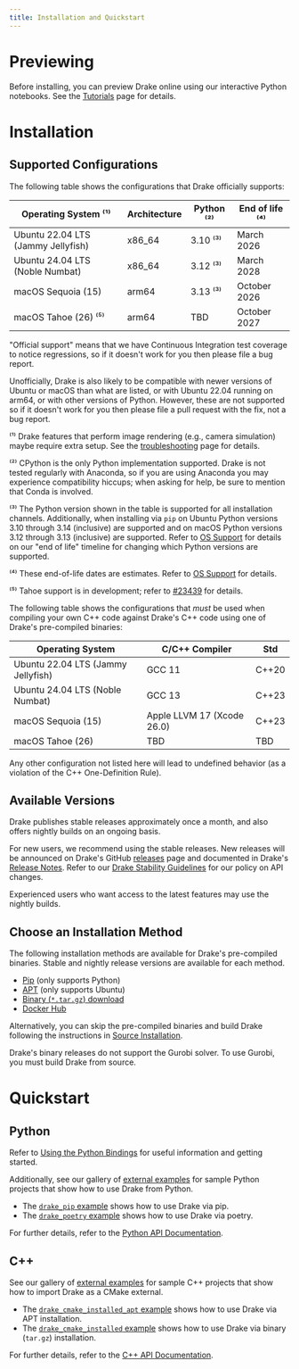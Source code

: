 ```yaml
---
title: Installation and Quickstart
---
```


# Previewing

Before installing, you can preview Drake online using our interactive Python
notebooks. See the [Tutorials](/index.html#tutorials) page for details.

# Installation

## Supported Configurations

<!-- The macOS python version below should match what's listed in both the root
CMakeLists.txt and tools/workspace/python/repository.bzl. When any Python
version changes, also be sure to grep the full body of documentation to find
any other citations to it (e.g., in PYTHONPATH). -->

The following table shows the configurations that Drake
officially supports:

| Operating System ⁽¹⁾               | Architecture | Python ⁽²⁾ | End of life ⁽⁴⁾ |
|------------------------------------|--------------|------------|-----------------|
| Ubuntu 22.04 LTS (Jammy Jellyfish) | x86_64       | 3.10 ⁽³⁾   | March 2026      |
| Ubuntu 24.04 LTS (Noble Numbat)    | x86_64       | 3.12 ⁽³⁾   | March 2028      |
| macOS Sequoia (15)                 | arm64        | 3.13 ⁽³⁾   | October 2026    |
| macOS Tahoe (26) ⁽⁵⁾               | arm64        | TBD        | October 2027    |

"Official support" means that we have Continuous Integration test coverage to
notice regressions, so if it doesn't work for you then please file a bug report.

Unofficially, Drake is also likely to be compatible with newer versions of
Ubuntu or macOS than what are listed, or with Ubuntu 22.04 running on arm64, or
with other versions of Python. However, these are not supported so if it doesn't
work for you then please file a pull request with the fix, not a bug report.

⁽¹⁾ Drake features that perform image rendering (e.g., camera simulation)
maybe require extra setup. See the
[troubleshooting](/troubleshooting.html#gl-init) page for details.

⁽²⁾ CPython is the only Python implementation supported.
Drake is not tested regularly with Anaconda, so if you are using Anaconda you
may experience compatibility hiccups; when asking for help, be sure to mention
that Conda is involved.

⁽³⁾ The Python version shown in the table is supported for all installation
channels. Additionally, when installing via ``pip``
on Ubuntu Python versions 3.10 through 3.14 (inclusive) are supported and
on macOS Python versions 3.12 through 3.13 (inclusive) are supported.
Refer to [OS Support](/stable.html#os-support) for details on our "end of life"
timeline for changing which Python versions are supported.

⁽⁴⁾ These end-of-life dates are estimates.
Refer to [OS Support](/stable.html#os-support) for details.

⁽⁵⁾ Tahoe support is in development; refer to
[#23439](https://github.com/RobotLocomotion/drake/issues/23439) for details.

The following table shows the configurations that *must* be used when
compiling your own C++ code against Drake's C++ code using one of
Drake's pre-compiled binaries:

| Operating System                   | C/C++ Compiler             | Std   |
|------------------------------------|----------------------------|-------|
| Ubuntu 22.04 LTS (Jammy Jellyfish) | GCC 11                     | C++20 |
| Ubuntu 24.04 LTS (Noble Numbat)    | GCC 13                     | C++23 |
| macOS Sequoia (15)                 | Apple LLVM 17 (Xcode 26.0) | C++23 |
| macOS Tahoe (26)                   | TBD                        | TBD   |

Any other configuration not listed here will lead to undefined behavior
(as a violation of the C++ One-Definition Rule).

## Available Versions

Drake publishes stable releases approximately once a month, and also
offers nightly builds on an ongoing basis.

For new users, we recommend using the stable releases.  New releases
will be announced on Drake's GitHub
[releases](https://github.com/RobotLocomotion/drake/releases) page and
documented in Drake's [Release Notes](/release_notes/release_notes.html).
Refer to our [Drake Stability Guidelines](/stable.html) for our policy
on API changes.

Experienced users who want access to the latest features may use the
nightly builds.

## Choose an Installation Method

The following installation methods are available for Drake's
pre-compiled binaries.
Stable and nightly release versions are available for each method.

* [Pip](/pip.html) (only supports Python)
* [APT](/apt.html) (only supports Ubuntu)
* [Binary (`*.tar.gz`) download](/from_binary.html)
* [Docker Hub](/docker.html)

Alternatively, you can skip the pre-compiled binaries and build Drake
following the instructions in [Source Installation](/from_source.html).

<div class="note" markdown="1">
Drake's binary releases do not support the Gurobi solver.
To use Gurobi, you must build Drake from source.
</div>

# Quickstart

## Python

Refer to [Using the Python Bindings](/python_bindings.html#using-the-python-bindings)
for useful information and getting started.

Additionally, see our gallery of
[external examples](https://github.com/RobotLocomotion/drake-external-examples)
for sample Python projects that show how to use Drake from Python.

* The [`drake_pip` example](https://github.com/RobotLocomotion/drake-external-examples/tree/main/drake_pip)
shows how to use Drake via pip.
* The [`drake_poetry` example](https://github.com/RobotLocomotion/drake-external-examples/tree/main/drake_poetry)
shows how to use Drake via poetry.

For further details, refer to the
[Python API Documentation](/pydrake/index.html).

## C++

See our gallery of
[external examples](https://github.com/RobotLocomotion/drake-external-examples)
for sample C++ projects that show how to import Drake as a CMake external.

* The [`drake_cmake_installed_apt` example](https://github.com/RobotLocomotion/drake-external-examples/tree/main/drake_cmake_installed_apt)
shows how to use Drake via APT installation.
* The [`drake_cmake_installed` example](https://github.com/RobotLocomotion/drake-external-examples/tree/main/drake_cmake_installed)
shows how to use Drake via binary (`tar.gz`) installation.

For further details, refer to the
[C++ API Documentation](/doxygen_cxx/index.html).

